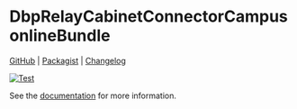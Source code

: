 # DbpRelayCabinetConnectorCampusonlineBundle

[GitHub](https://github.com/digital-blueprint/relay-cabinet-connector-campusonline-bundle) |
[Packagist](https://packagist.org/packages/dbp/relay-cabinet-connector-campusonline-bundle) |
[Changelog](https://github.com/digital-blueprint/relay-cabinet-connector-campusonline-bundle/blob/main/CHANGELOG.md)

[![Test](https://github.com/digital-blueprint/relay-cabinet-connector-campusonline-bundle/actions/workflows/test.yml/badge.svg)](https://github.com/digital-blueprint/relay-cabinet-connector-campusonline-bundle/actions/workflows/test.yml)

See the [documentation](./doindexcs) for more information.
